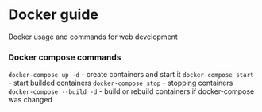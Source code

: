 # Docker guide
Docker usage and commands for web development

### Docker compose commands
`docker-compose up -d` - create containers and start it
`docker-compose start` - start builded containers
`docker-compose stop` - stopping containers
`docker-compose --build -d` - build or rebuild containers if docker-compose was changed
